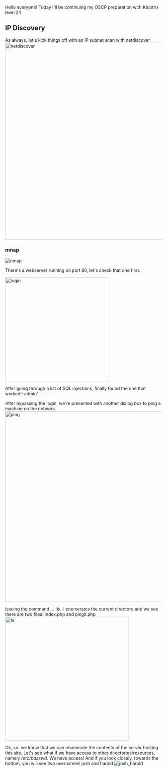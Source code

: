 Hello everyone! Today I'll be continuing my OSCP preparation with Kioptrix level 2!!


## IP Discovery
As always, let's kick things off with an IP subnet scan with netdiscover
<img width="634" alt="netdiscover" src="https://user-images.githubusercontent.com/15880042/112777778-0bb22480-9011-11eb-9cee-e185291aef41.png">

### nmap
![nmap](https://user-images.githubusercontent.com/15880042/112778445-921b3600-9012-11eb-9971-991a8e2732cf.png)

There's a webserver running on port 80, let's check that one first.

<img width="335" alt="login" src="https://user-images.githubusercontent.com/15880042/114234740-2a87b380-994d-11eb-9e2f-bb887fb367ec.png">

After going through a list of SQL injections, finally found the one that worked!: admin' -- -

After bypassing the login, we're presented with another dialog box to ping a machine on the network.
<img width="614" alt="ping" src="https://user-images.githubusercontent.com/15880042/114235512-4b9cd400-994e-11eb-827d-8957145092d3.png">

Issuing the command.... ;ls -l enumerates the current
directory and we see there are two files: index.php and pingit.php
<img width="398" alt="ls" src="https://user-images.githubusercontent.com/15880042/120052191-0b72dd00-bff2-11eb-8818-19d0b118ff00.png">

Ok, so..we know that we can enumerate the contents of the server hosting this site. Let's see what if we have access to other directories/resources, namely */etc/passwd*. We have access! And if you look closely, towards the bottom, you will see two usernames! josh and harold
![josh_harold](https://user-images.githubusercontent.com/15880042/120052459-6fe26c00-bff3-11eb-9be2-d75ff628129e.png)




